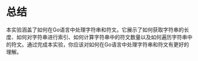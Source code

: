 # 总结

本实验涵盖了如何在Go语言中处理字符串和符文。它展示了如何获取字符串的长度、如何对字符串进行索引、如何计算字符串中的符文数量以及如何遍历字符串中的符文。通过完成本实验，你应该对如何在Go语言中处理字符串和符文有更好的理解。
